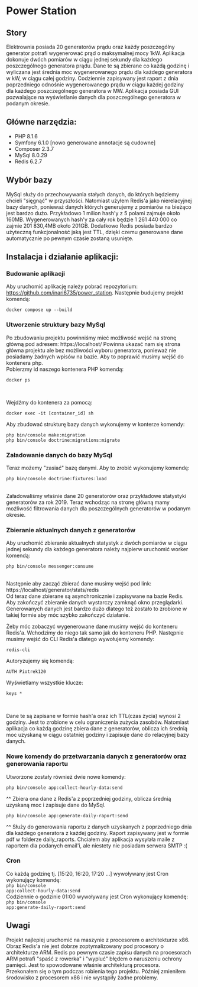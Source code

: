 # Power Station

## Story
Elektrownia posiada 20 generatorów prądu oraz każdy poszczególny generator potrafi wygenerować prąd o maksymalnej mocy 1kW. Aplikacja dokonuje dwóch pomiarów w ciągu jednej sekundy dla każdego poszczególnego generatora prądu. Dane te są zbierane co każdą godzinę i wyliczana jest średnia moc wygenerowanego prądu dla każdego generatora w kW, w ciągu całej godziny. Codziennie zapisywany jest raport z dnia poprzedniego odnośnie wygenerowanego prądu w ciągu każdej godziny dla każdego poszczególnego generatora w MW. Aplikacja posiada GUI pozwalające na wyświetlanie danych dla poszczególnego generatora w podanym okresie.

## Główne narzędzia:
- PHP 8.1.6
- Symfony 6.1.0 [nowo generowane annotacje są cudowne]
- Composer 2.3.7
- MySql 8.0.29
- Redis 6.2.7

## Wybór bazy<br>
MySql służy do przechowywania stałych danych, do których będziemy chcieli "sięgnąć" w przyszłości. Natomiast użyłem Redis'a jako nierelacyjnej bazy danych, ponieważ danych których generujemy z pomiarów na bieżąco jest bardzo dużo. Przykładowo 1 milion hash'y z 5 polami zajmuje około 160MB. Wygenerowanych hash'y za cały rok będzie
1 261 440 000 co zajmie 201 830,4MB około 201GB. Dodatkowo Redis posiada bardzo użyteczną funkcjonalność jaką jest TTL, dzięki czemu generowane dane automatycznie po pewnym czasie zostaną usunięte.

## Instalacja i działanie aplikacji:

### Budowanie aplikacji

Aby uruchomić aplikację należy pobrać repozytorium: https://github.com/inari6735/power_station. Następnie budujemy projekt komendą:
```
docker compose up --build
```

### Utworzenie struktury bazy MySql

Po zbudowaniu projektu powinniśmy mieć możliwość wejść na stronę główną pod adresem: https://localhost/
Powinna ukazać nam się strona główna projektu ale bez możliwości wyboru generatora, ponieważ nie posiadamy żadnych wpisów na bazie. Aby to poprawić musimy wejść do kontenera php.<br>
Pobierzmy id naszego kontenera PHP komendą:<br>
```
docker ps
```
<br>

Wejdźmy do kontenera za pomocą:<br>
```
docker exec -it [container_id] sh
```

Aby zbudować strukturę bazy danych wykonujemy w konterze komendy:<br>
```
php bin/console make:migration
php bin/console doctrine:migrations:migrate
```

### Załadowanie danych do bazy MySql

Teraz możemy "zasiać" bazę danymi. Aby to zrobić wykonujemy komendę:<br>
```
php bin/console doctrine:fixtures:load
```
<br>
Załadowaliśmy właśnie dane 20 generatorów oraz przykładowe statystyki generatorów za rok 2019. Teraz wchodząc na stronę główną mamy możliwość filtrowania danych dla poszczególnych generatorów w podanym okresie.

### Zbieranie aktualnych danych z generatorów

Aby uruchomić zbieranie aktualnych statystyk z dwóch pomiarów w ciągu jednej sekundy dla każdego generatora należy najpierw uruchomić worker komendą:<br>
```
php bin/console messenger:consume
```
<br>
Następnie aby zacząć zbierać dane musimy wejść pod link: https://localhost/generator/stats/redis<br>
Od teraz dane zbierane są asynchronicznie i zapisywane na bazie Redis. Aby zakończyć zbieranie danych wystarczy zamknąć okno przeglądarki. Generowanych danych jest bardzo dużo dlatego też zostało to zrobione w takiej formie aby móc szybko zakończyć działanie.

Żeby móc zobaczyć wygenerowane dane musimy wejść do konteneru Redis'a. Wchodzimy do niego tak samo jak do konteneru PHP. Następnie musimy wejść do CLI Redis'a dlatego wywołujemy komendy:
```
redis-cli
```
Autoryzujemy się komendą:
```
AUTH Piotrek120
```
Wyświetlamy wszystkie klucze:
```
keys *
```
<br>

Dane te są zapisane w formie hash'a oraz ich TTL(czas życia) wynosi 2 godziny. Jest to zrobione w celu ograniczenia zużycia zasobów. Natomiast aplikacja co każdą godzinę zbiera dane z generatorów, oblicza ich średnią moc uzyskaną w ciągu ostatniej godziny i zapisuje dane do relacyjnej bazy danych.<br>

### Nowe komendy do przetwarzania danych z generatorów oraz generowania raportu

Utworzone zostały również dwie nowe komendy:
```
php bin/console app:collect-hourly-data:send
```
^^ Zbiera ona dane z Redis'a z poprzedniej godziny, oblicza średnią uzyskaną moc i zapisuje dane do MySql. <br>
```
php bin/console app:generate-daily-raport:send
```
^^ Służy do generowania raportu z danych uzyskanych z poprzedniego dnia dla każdego generatora z każdej godziny. Raport zapisywany jest w formie pdf w folderze daily_raports. Chciałem aby aplikacja wysyłała maile z raportem dla podanych email'i, ale niestety nie posiadam serwera SMTP :(

### Cron

Co każdą godzinę tj. [15:20, 16:20, 17:20 ...] wywoływany jest Cron wykonujący komendę: <br><code>php bin/console app:collect-hourly-data:send</code><br>
Codziennie o godzinie 01:00 wywoływany jest Cron wykonujący komendę: <br><code>php bin/console app:generate-daily-raport:send</code>

## Uwagi
Projekt najlepiej uruchomić na maszynie z procesorem o architekturze x86. Obraz Redis'a nie jest dobrze zoptymalizowany pod procesory o architekturze ARM. Redis po pewnym czasie zapisu danych na procesorach ARM potrafi "spaść z rowerka" i "wypluć" błędem o naruszeniu ochrony pamięci. Jest to spowodowane właśnie architekturą procesora. Przekonałem się o tym podczas robienia tego projektu. Później zmieniłem środowisko z procesorem x86 i nie wystąpiły żadne problemy.
